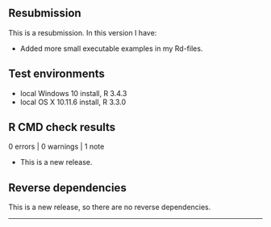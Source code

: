 ## Resubmission

This is a resubmission. In this version I have:

* Added more small executable examples in my Rd-files.

## Test environments
* local Windows 10 install, R 3.4.3
* local OS X 10.11.6 install, R 3.3.0

## R CMD check results

0 errors | 0 warnings | 1 note

* This is a new release.

## Reverse dependencies

This is a new release, so there are no reverse dependencies.

---
